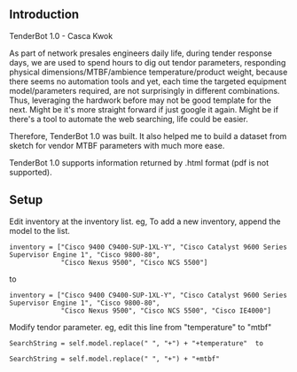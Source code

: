Introduction
------------

TenderBot 1.0 - Casca Kwok

As part of network presales engineers daily life, during tender response days, we are used to spend  hours to dig out tendor parameters, responding physical dimensions/MTBF/ambience temperature/product weight, because there seems no automation tools and yet, each time the targeted equipment model/parameters required,  are not surprisingly in different combinations.  Thus, leveraging the hardwork before may not be good template for the next. Might be it's more straight forward if just google it again.  Might be if there's a tool to automate the web searching, life could be easier.

Therefore, TenderBot 1.0 was built.  It also helped me to build a dataset from sketch for vendor MTBF parameters with much more ease.

TenderBot 1.0 supports information returned by .html format (pdf is not supported).

Setup
----------------
Edit inventory at the inventory list.  eg, To add a new inventory, append the model to the list.

```
inventory = ["Cisco 9400 C9400-SUP-1XL-Y", "Cisco Catalyst 9600 Series Supervisor Engine 1", "Cisco 9800-80",
             "Cisco Nexus 9500", "Cisco NCS 5500"]
```
to
```
inventory = ["Cisco 9400 C9400-SUP-1XL-Y", "Cisco Catalyst 9600 Series Supervisor Engine 1", "Cisco 9800-80",
             "Cisco Nexus 9500", "Cisco NCS 5500", "Cisco IE4000"]
```
Modify tendor parameter.  eg, edit this line from "temperature" to "mtbf"

```
SearchString = self.model.replace(" ", "+") + "+temperature"  to

SearchString = self.model.replace(" ", "+") + "+mtbf"
```
